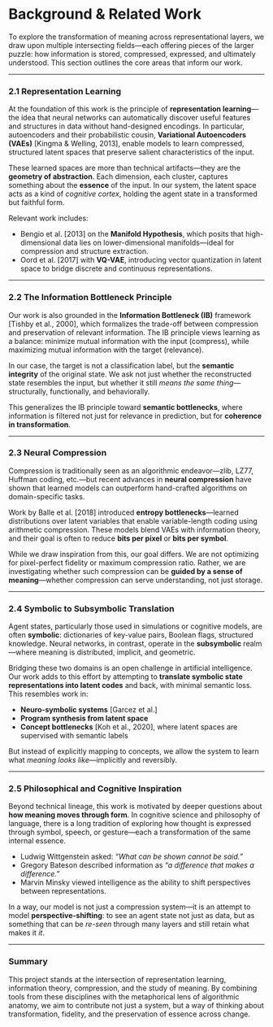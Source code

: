 # **Background & Related Work**

To explore the transformation of meaning across representational layers, we draw upon multiple intersecting fields—each offering pieces of the larger puzzle: how information is stored, compressed, expressed, and ultimately understood. This section outlines the core areas that inform our work.

---

### **2.1 Representation Learning**

At the foundation of this work is the principle of **representation learning**—the idea that neural networks can automatically discover useful features and structures in data without hand-designed encodings. In particular, autoencoders and their probabilistic cousin, **Variational Autoencoders (VAEs)** [Kingma & Welling, 2013], enable models to learn compressed, structured latent spaces that preserve salient characteristics of the input.

These learned spaces are more than technical artifacts—they are the **geometry of abstraction**. Each dimension, each cluster, captures something about the **essence** of the input. In our system, the latent space acts as a kind of *cognitive cortex*, holding the agent state in a transformed but faithful form.

Relevant work includes:
- Bengio et al. [2013] on the **Manifold Hypothesis**, which posits that high-dimensional data lies on lower-dimensional manifolds—ideal for compression and structure extraction.
- Oord et al. [2017] with **VQ-VAE**, introducing vector quantization in latent space to bridge discrete and continuous representations.

---

### **2.2 The Information Bottleneck Principle**

Our work is also grounded in the **Information Bottleneck (IB)** framework [Tishby et al., 2000], which formalizes the trade-off between compression and preservation of relevant information. The IB principle views learning as a balance: minimize mutual information with the input (compress), while maximizing mutual information with the target (relevance).

In our case, the target is not a classification label, but the **semantic integrity** of the original state. We ask not just whether the reconstructed state resembles the input, but whether it still *means the same thing*—structurally, functionally, and behaviorally.

This generalizes the IB principle toward **semantic bottlenecks**, where information is filtered not just for relevance in prediction, but for **coherence in transformation**.

---

### **2.3 Neural Compression**

Compression is traditionally seen as an algorithmic endeavor—zlib, LZ77, Huffman coding, etc.—but recent advances in **neural compression** have shown that learned models can outperform hand-crafted algorithms on domain-specific tasks.

Work by Balle et al. [2018] introduced **entropy bottlenecks**—learned distributions over latent variables that enable variable-length coding using arithmetic compression. These models blend VAEs with information theory, and their goal is often to reduce **bits per pixel** or **bits per symbol**.

While we draw inspiration from this, our goal differs. We are not optimizing for pixel-perfect fidelity or maximum compression ratio. Rather, we are investigating whether such compression can be **guided by a sense of meaning**—whether compression can serve understanding, not just storage.

---

### **2.4 Symbolic to Subsymbolic Translation**

Agent states, particularly those used in simulations or cognitive models, are often **symbolic**: dictionaries of key-value pairs, Boolean flags, structured knowledge. Neural networks, in contrast, operate in the **subsymbolic** realm—where meaning is distributed, implicit, and geometric.

Bridging these two domains is an open challenge in artificial intelligence. Our work adds to this effort by attempting to **translate symbolic state representations into latent codes** and back, with minimal semantic loss. This resembles work in:
- **Neuro-symbolic systems** [Garcez et al.]
- **Program synthesis from latent space**
- **Concept bottlenecks** [Koh et al., 2020], where latent spaces are supervised with semantic labels

But instead of explicitly mapping to concepts, we allow the system to learn what *meaning looks like*—implicitly and reversibly.

---

### **2.5 Philosophical and Cognitive Inspiration**

Beyond technical lineage, this work is motivated by deeper questions about **how meaning moves through form**. In cognitive science and philosophy of language, there is a long tradition of exploring how thought is expressed through symbol, speech, or gesture—each a transformation of the same internal essence.

- Ludwig Wittgenstein asked: *“What can be shown cannot be said.”*
- Gregory Bateson described information as *“a difference that makes a difference.”*
- Marvin Minsky viewed intelligence as the ability to shift perspectives between representations.

In a way, our model is not just a compression system—it is an attempt to model **perspective-shifting**: to see an agent state not just as data, but as something that can be *re-seen* through many layers and still retain what makes it *it*.

---

### **Summary**

This project stands at the intersection of representation learning, information theory, compression, and the study of meaning. By combining tools from these disciplines with the metaphorical lens of algorithmic anatomy, we aim to contribute not just a system, but a way of thinking about transformation, fidelity, and the preservation of essence across change.